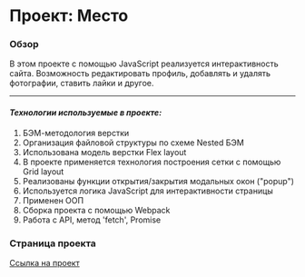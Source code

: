 # Проект: Место

### Обзор

В этом проекте c помощью JavaScript реализуется интерактивность сайта.
Возможность редактировать профиль, добавлять и удалять фотографии, ставить лайки и другое.

---

#### **_Технологии используемые в проекте:_**

1. БЭМ-методология верстки
2. Организация файловой структуры по схеме Nested БЭМ
3. Использована модель верстки Flex layout
4. В проекте применяется технология построения сетки с помощью Grid layout
5. Реализованы функции открытия/закрытия модальных окон ("popup")
6. Используется логика JavaScript для интерактивности страницы
7. Применен ООП
8. Сборка проекта с помощью Webpack
9. Работа с API, метод 'fetch', Promise

### Страница проекта

[Ссылка на проект](https://m-metzler.github.io/mesto/index.html)
